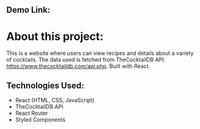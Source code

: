 ## Demo Link:

# About this project:

This is a website where users can view recipes and details about a variety of cocktails. The data used is fetched from TheCocktailDB API: https://www.thecocktaildb.com/api.php. Built with React.

## Technologies Used:

- React (HTML, CSS, JavaScript)
- TheCocktailDB API
- React Router
- Styled Components
